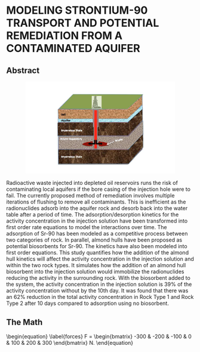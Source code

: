# MODELING STRONTIUM-90 TRANSPORT AND POTENTIAL REMEDIATION FROM A CONTAMINATED AQUIFER

## Abstract
<p align="center">
  <img src="https://github.com/Preston5789/Sr90_Transport_Model/blob/master/ThesisPics/Underground.PNG" width="400" title="hover text">
</p>

Radioactive waste injected into depleted oil reservoirs runs the risk of contaminating local aquifers if the bore casing of the injection hole were to fail. The currently proposed method of remediation involves multiple iterations of flushing to remove all contaminants. This is inefficient as the radionuclides adsorb into the aquifer rock and desorb back into the water table after a period of time. The adsorption/desorption kinetics for the activity concentration in the injection solution have been transformed into first order rate equations to model the interactions over time. The adsorption of Sr-90 has been modeled as a competitive process between two categories of rock.
In parallel, almond hulls have been proposed as potential biosorbents for Sr-90. The kinetics have also been modeled into first order equations. This study quantifies how the addition of the almond hull kinetics will affect the activity concentration in the injection solution and within the two rock types. It simulates how the addition of an almond hull biosorbent into the injection solution would immobilize the radionuclides reducing the activity in the surrounding rock. With the biosorbent added to the system, the activity concentration in the injection solution is 39% of the activity concentration without by the 10th day. It was found that there was an 62% reduction in the total activity concentration in Rock Type 1 and Rock Type 2 after 10 days compared to adsorption using no biosorbent.

## The Math

\begin{equation} \label{forces} F = \begin{bmatrix} -300 & -200 & -100 & 0 & 100 & 200 & 300 \end{bmatrix} N. \end{equation}
